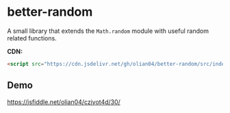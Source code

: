 # better-random
A small library that extends the `Math.random` module with useful random related functions.

__CDN:__

```html
<script src="https://cdn.jsdelivr.net/gh/olian04/better-random/src/index.js"></script>
```


## Demo

https://jsfiddle.net/olian04/czjyot4d/30/

